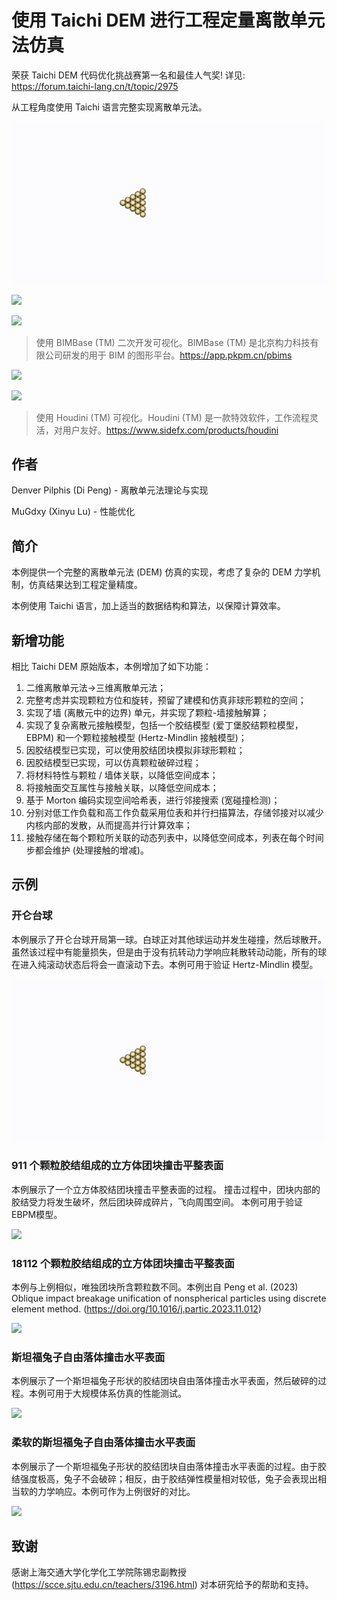 # 使用 Taichi DEM 进行工程定量离散单元法仿真

荣获 Taichi DEM 代码优化挑战赛第一名和最佳人气奖! 详见: https://forum.taichi-lang.cn/t/topic/2975

从工程角度使用 Taichi 语言完整实现离散单元法。

![](Demos/carom/carom.gif)

![](Demos/cube_911_particles_impact/cube_911_particles_impact.gif)

![](Demos/cube_18112_particles_impact/cube_18112_particles_impact.gif)

>使用 BIMBase (TM) 二次开发可视化。BIMBase (TM) 是北京构力科技有限公司研发的用于 BIM 的图形平台。https://app.pkpm.cn/pbims

![](Demos/bunny/bunny.gif)

![](Demos/soft_bunny/soft_bunny.gif)

>使用 Houdini (TM) 可视化。Houdini (TM) 是一款特效软件，工作流程灵活，对用户友好。https://www.sidefx.com/products/houdini

## 作者

Denver Pilphis (Di Peng) - 离散单元法理论与实现

MuGdxy (Xinyu Lu) - 性能优化

## 简介

本例提供一个完整的离散单元法 (DEM) 仿真的实现，考虑了复杂的 DEM 力学机制，仿真结果达到工程定量精度。

本例使用 Taichi 语言，加上适当的数据结构和算法，以保障计算效率。

## 新增功能

相比 Taichi DEM 原始版本，本例增加了如下功能：

1.  二维离散单元法→三维离散单元法；
2.  完整考虑并实现颗粒方位和旋转，预留了建模和仿真非球形颗粒的空间；
3.  实现了墙 (离散元中的边界) 单元，并实现了颗粒-墙接触解算；
4.  实现了复杂离散元接触模型，包括一个胶结模型 (爱丁堡胶结颗粒模型，EBPM) 和一个颗粒接触模型 (Hertz-Mindlin 接触模型)；
5.  因胶结模型已实现，可以使用胶结团块模拟非球形颗粒；
6.  因胶结模型已实现，可以仿真颗粒破碎过程；
7.  将材料特性与颗粒 / 墙体关联，以降低空间成本；
8.  将接触面交互属性与接触关联，以降低空间成本；
9.  基于 Morton 编码实现空间哈希表，进行邻接搜索 (宽碰撞检测)；
10. 分别对低工作负载和高工作负载采用位表和并行扫描算法，存储邻接对以减少内核内部的发散，从而提高并行计算效率；
11. 接触存储在每个颗粒所关联的动态列表中，以降低空间成本，列表在每个时间步都会维护 (处理接触的增减)。

## 示例

### 开仑台球

本例展示了开仑台球开局第一球。白球正对其他球运动并发生碰撞，然后球散开。虽然该过程中有能量损失，但是由于没有抗转动力学响应耗散转动动能，所有的球在进入纯滚动状态后将会一直滚动下去。本例可用于验证 Hertz-Mindlin 模型。

![](Demos/carom/carom.gif)

### 911 个颗粒胶结组成的立方体团块撞击平整表面

本例展示了一个立方体胶结团块撞击平整表面的过程。
撞击过程中，团块内部的胶结受力将发生破坏，然后团块碎成碎片，飞向周围空间。
本例可用于验证EBPM模型。

![](Demos/cube_911_particles_impact/cube_911_particles_impact.gif)

### 18112 个颗粒胶结组成的立方体团块撞击平整表面

本例与上例相似，唯独团块所含颗粒数不同。本例出自 Peng et al. (2023) Oblique impact breakage unification of nonspherical particles using discrete element method. (https://doi.org/10.1016/j.partic.2023.11.012)

![](Demos/cube_18112_particles_impact/cube_18112_particles_impact.gif)

### 斯坦福兔子自由落体撞击水平表面

本例展示了一个斯坦福兔子形状的胶结团块自由落体撞击水平表面，然后破碎的过程。本例可用于大规模体系仿真的性能测试。

![](Demos/bunny/bunny.gif)

### 柔软的斯坦福兔子自由落体撞击水平表面

本例展示了一个斯坦福兔子形状的胶结团块自由落体撞击水平表面的过程。由于胶结强度极高，兔子不会破碎；相反，由于胶结弹性模量相对较低，兔子会表现出相当软的力学响应。本例可作为上例很好的对比。

![](Demos/soft_bunny/soft_bunny.gif)

## 致谢

感谢上海交通大学化学化工学院陈锡忠副教授 (https://scce.sjtu.edu.cn/teachers/3196.html) 对本研究给予的帮助和支持。

